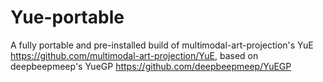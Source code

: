 # Yue-portable
A fully portable and pre-installed build of multimodal-art-projection's YuE https://github.com/multimodal-art-projection/YuE, based on deepbeepmeep's YueGP https://github.com/deepbeepmeep/YuEGP
